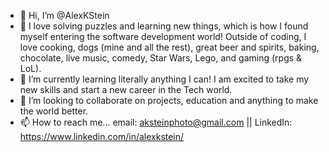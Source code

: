 - 👋 Hi, I’m @AlexKStein
- 👀 I love solving puzzles and learning new things, which is how I found myself entering the software development world! Outside of coding, I love cooking, dogs (mine and all the rest), great beer and spirits, baking, chocolate, live music, comedy, Star Wars, Lego, and gaming (rpgs & LoL).
- 🌱 I’m currently learning literally anything I can! I am excited to take my new skills and start a new career in the Tech world.
- 💞️ I’m looking to collaborate on projects, education and anything to make the world better.
- 📫 How to reach me... email: aksteinphoto@gmail.com || LinkedIn: https://www.linkedin.com/in/alexkstein/

<!---
AlexKStein/AlexKStein is a ✨ special ✨ repository because its `README.md` (this file) appears on your GitHub profile.
You can click the Preview link to take a look at your changes.
--->
